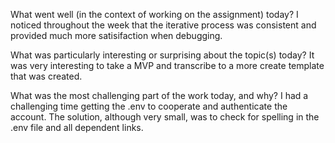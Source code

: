 What went well (in the context of working on the assignment) today?
    I noticed throughout the week that the iterative process was consistent and provided much more satisifaction when debugging. 

What was particularly interesting or surprising about the topic(s) today?
    It was very interesting to take a MVP and transcribe to a more create template that was created.

What was the most challenging part of the work today, and why?
    I had a challenging time getting the .env to cooperate and authenticate the account. The solution, although very small, was to check for spelling in the .env file and all dependent links.